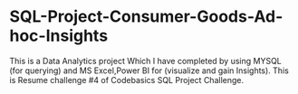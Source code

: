 # SQL-Project-Consumer-Goods-Ad-hoc-Insights
This is a Data Analytics project Which I have completed by using MYSQL (for querying) and MS Excel,Power BI for (visualize and gain Insights). This is Resume challenge #4 of Codebasics SQL Project Challenge.
